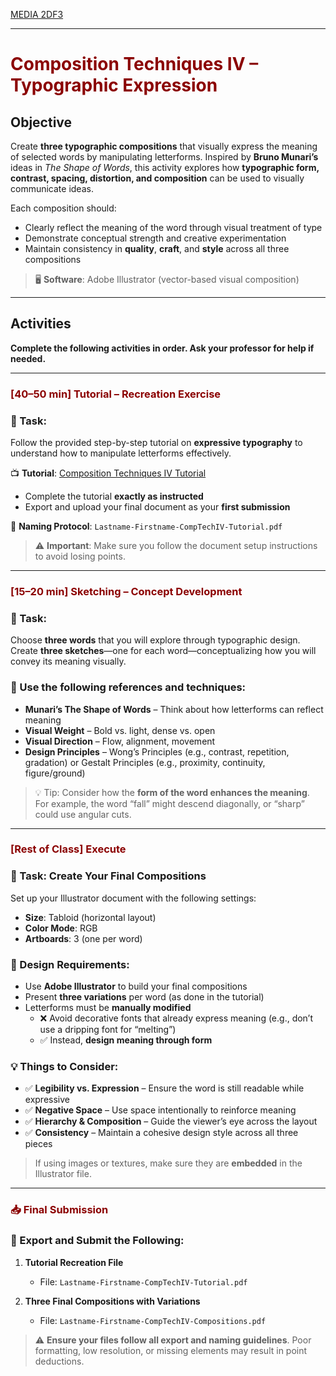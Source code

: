 [MEDIA 2DF3](README.md)

-------------------------------------------------------------------------------

<h1 style="color: darkred;">Composition Techniques IV – Typographic Expression</h1>

## Objective

Create **three typographic compositions** that visually express the meaning of selected words by manipulating letterforms. Inspired by **Bruno Munari’s** ideas in *The Shape of Words*, this activity explores how **typographic form, contrast, spacing, distortion, and composition** can be used to visually communicate ideas.

Each composition should:
- Clearly reflect the meaning of the word through visual treatment of type
- Demonstrate conceptual strength and creative experimentation
- Maintain consistency in **quality**, **craft**, and **style** across all three compositions

> 🖥 **Software**: Adobe Illustrator (vector-based visual composition)

---

## Activities  
**Complete the following activities in order. Ask your professor for help if needed.**

---

<h3 style="color: darkred;">[40–50 min] Tutorial – Recreation Exercise</h3>

### 🔹 Task:
Follow the provided step-by-step tutorial on **expressive typography** to understand how to manipulate letterforms effectively.

📺 **Tutorial**: [Composition Techniques IV Tutorial](#)

- Complete the tutorial **exactly as instructed**
- Export and upload your final document as your **first submission**

📌 **Naming Protocol**: `Lastname-Firstname-CompTechIV-Tutorial.pdf`  
> ⚠️ **Important**: Make sure you follow the document setup instructions to avoid losing points.

---

<h3 style="color: darkred;">[15–20 min] Sketching – Concept Development</h3>

### 🔹 Task:  
Choose **three words** that you will explore through typographic design.  
Create **three sketches**—one for each word—conceptualizing how you will convey its meaning visually.

### 🎯 Use the following references and techniques:
- **Munari’s The Shape of Words** – Think about how letterforms can reflect meaning  
- **Visual Weight** – Bold vs. light, dense vs. open  
- **Visual Direction** – Flow, alignment, movement  
- **Design Principles** – Wong’s Principles (e.g., contrast, repetition, gradation) or Gestalt Principles (e.g., proximity, continuity, figure/ground)

> 💡 Tip: Consider how the **form of the word enhances the meaning**. For example, the word “fall” might descend diagonally, or “sharp” could use angular cuts.

---

<h3 style="color: darkred;">[Rest of Class] Execute</h3>

### 🔹 Task: Create Your Final Compositions

Set up your Illustrator document with the following settings:
- **Size**: Tabloid (horizontal layout)  
- **Color Mode**: RGB  
- **Artboards**: 3 (one per word)

### 🎨 Design Requirements:
- Use **Adobe Illustrator** to build your final compositions
- Present **three variations** per word (as done in the tutorial)
- Letterforms must be **manually modified**  
  - ❌ Avoid decorative fonts that already express meaning (e.g., don’t use a dripping font for “melting”)  
  - ✅ Instead, **design meaning through form**

### 💡 Things to Consider:
- ✅ **Legibility vs. Expression** – Ensure the word is still readable while expressive  
- ✅ **Negative Space** – Use space intentionally to reinforce meaning  
- ✅ **Hierarchy & Composition** – Guide the viewer’s eye across the layout  
- ✅ **Consistency** – Maintain a cohesive design style across all three pieces

> If using images or textures, make sure they are **embedded** in the Illustrator file.

---

<h3 style="color: darkred;">📥 Final Submission</h3>

### 💾 Export and Submit the Following:

1. **Tutorial Recreation File**  
   - File: `Lastname-Firstname-CompTechIV-Tutorial.pdf`

2. **Three Final Compositions with Variations**  
   - File: `Lastname-Firstname-CompTechIV-Compositions.pdf`

> ⚠️ **Ensure your files follow all export and naming guidelines**. Poor formatting, low resolution, or missing elements may result in point deductions.
